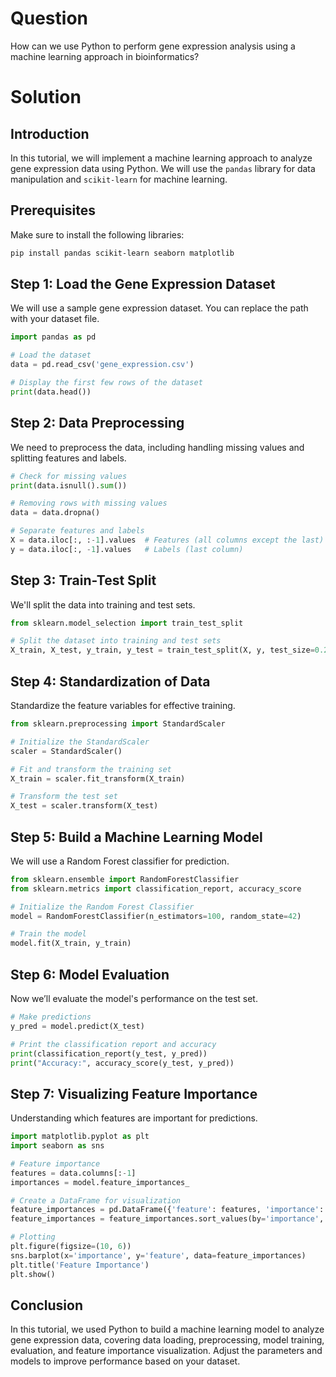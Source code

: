 # Question
How can we use Python to perform gene expression analysis using a machine learning approach in bioinformatics?

# Solution

## Introduction
In this tutorial, we will implement a machine learning approach to analyze gene expression data using Python. We will use the `pandas` library for data manipulation and `scikit-learn` for machine learning.

## Prerequisites
Make sure to install the following libraries:

```bash
pip install pandas scikit-learn seaborn matplotlib
```

## Step 1: Load the Gene Expression Dataset
We will use a sample gene expression dataset. You can replace the path with your dataset file.

```python
import pandas as pd

# Load the dataset
data = pd.read_csv('gene_expression.csv')

# Display the first few rows of the dataset
print(data.head())
```

## Step 2: Data Preprocessing
We need to preprocess the data, including handling missing values and splitting features and labels.

```python
# Check for missing values
print(data.isnull().sum())

# Removing rows with missing values
data = data.dropna()

# Separate features and labels
X = data.iloc[:, :-1].values  # Features (all columns except the last)
y = data.iloc[:, -1].values   # Labels (last column)
```

## Step 3: Train-Test Split
We'll split the data into training and test sets.

```python
from sklearn.model_selection import train_test_split

# Split the dataset into training and test sets
X_train, X_test, y_train, y_test = train_test_split(X, y, test_size=0.2, random_state=42)
```

## Step 4: Standardization of Data
Standardize the feature variables for effective training.

```python
from sklearn.preprocessing import StandardScaler

# Initialize the StandardScaler
scaler = StandardScaler()

# Fit and transform the training set
X_train = scaler.fit_transform(X_train)

# Transform the test set
X_test = scaler.transform(X_test)
```

## Step 5: Build a Machine Learning Model
We will use a Random Forest classifier for prediction.

```python
from sklearn.ensemble import RandomForestClassifier
from sklearn.metrics import classification_report, accuracy_score

# Initialize the Random Forest Classifier
model = RandomForestClassifier(n_estimators=100, random_state=42)

# Train the model
model.fit(X_train, y_train)
```

## Step 6: Model Evaluation
Now we’ll evaluate the model's performance on the test set.

```python
# Make predictions
y_pred = model.predict(X_test)

# Print the classification report and accuracy
print(classification_report(y_test, y_pred))
print("Accuracy:", accuracy_score(y_test, y_pred))
```

## Step 7: Visualizing Feature Importance
Understanding which features are important for predictions.

```python
import matplotlib.pyplot as plt
import seaborn as sns

# Feature importance
features = data.columns[:-1]
importances = model.feature_importances_

# Create a DataFrame for visualization
feature_importances = pd.DataFrame({'feature': features, 'importance': importances})
feature_importances = feature_importances.sort_values(by='importance', ascending=False)

# Plotting
plt.figure(figsize=(10, 6))
sns.barplot(x='importance', y='feature', data=feature_importances)
plt.title('Feature Importance')
plt.show()
```

## Conclusion
In this tutorial, we used Python to build a machine learning model to analyze gene expression data, covering data loading, preprocessing, model training, evaluation, and feature importance visualization. Adjust the parameters and models to improve performance based on your dataset.